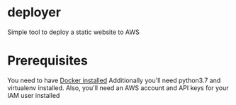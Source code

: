 # deployer
Simple tool to deploy a static website to AWS

# Prerequisites

You need to have [Docker installed](https://docs.docker.com/engine/install/)
Additionally you'll need python3.7 and virtualenv installed.
Also, you'll need an AWS account and API keys for your IAM user installed  